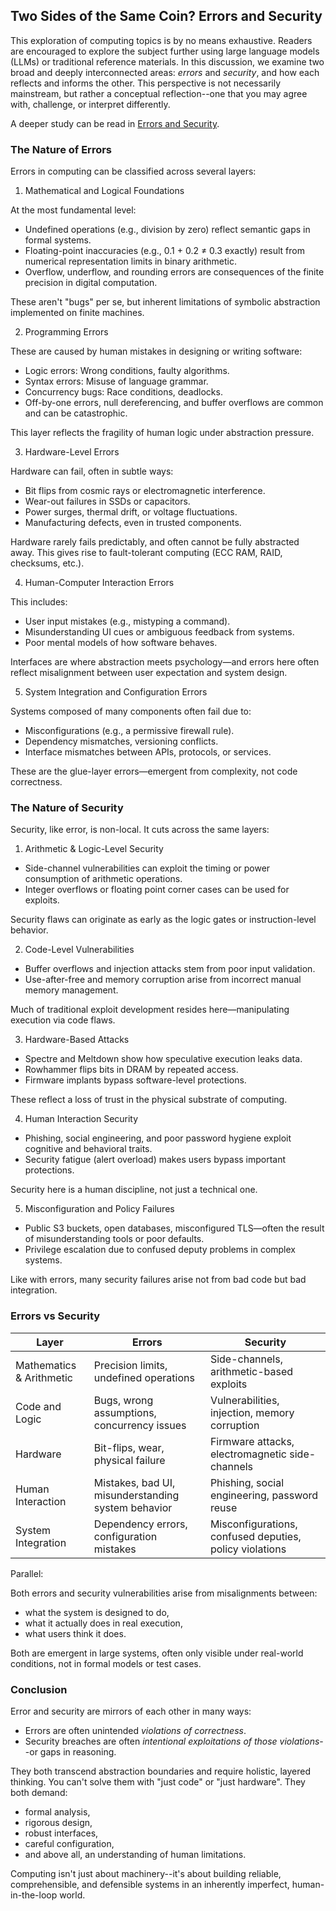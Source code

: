 
## Two Sides of the Same Coin? Errors and Security

This exploration of computing topics is by no means exhaustive. Readers are encouraged to explore
the subject further using large language models (LLMs) or traditional reference materials. In this
discussion, we examine two broad and deeply interconnected areas: *errors* and *security*, and how
each reflects and informs the other. This perspective is not necessarily mainstream, but rather a
conceptual reflection--one that you may agree with, challenge, or interpret differently.

A deeper study can be read in [Errors and Security](./Errors\_and\_Security.docx).


### The Nature of Errors

Errors in computing can be classified across several layers:

1. Mathematical and Logical Foundations

At the most fundamental level:
- Undefined operations (e.g., division by zero) reflect semantic gaps in formal systems.
- Floating-point inaccuracies (e.g., 0.1 + 0.2 ≠ 0.3 exactly) result from numerical representation limits in
  binary arithmetic.
- Overflow, underflow, and rounding errors are consequences of the finite precision in digital computation.

These aren't "bugs" per se, but inherent limitations of symbolic abstraction implemented on finite machines.

2. Programming Errors

These are caused by human mistakes in designing or writing software:
- Logic errors: Wrong conditions, faulty algorithms.
- Syntax errors: Misuse of language grammar.
- Concurrency bugs: Race conditions, deadlocks.
- Off-by-one errors, null dereferencing, and buffer overflows are common and can be catastrophic.

This layer reflects the fragility of human logic under abstraction pressure.

3. Hardware-Level Errors

Hardware can fail, often in subtle ways:
- Bit flips from cosmic rays or electromagnetic interference.
- Wear-out failures in SSDs or capacitors.
- Power surges, thermal drift, or voltage fluctuations.
- Manufacturing defects, even in trusted components.

Hardware rarely fails predictably, and often cannot be fully abstracted away. This gives rise to
fault-tolerant computing (ECC RAM, RAID, checksums, etc.).

4. Human-Computer Interaction Errors

This includes:
- User input mistakes (e.g., mistyping a command).
- Misunderstanding UI cues or ambiguous feedback from systems.
- Poor mental models of how software behaves.

Interfaces are where abstraction meets psychology—and errors here often reflect misalignment between
user expectation and system design.

5. System Integration and Configuration Errors

Systems composed of many components often fail due to:
- Misconfigurations (e.g., a permissive firewall rule).
- Dependency mismatches, versioning conflicts.
- Interface mismatches between APIs, protocols, or services.

These are the glue-layer errors—emergent from complexity, not code correctness.



### The Nature of Security

Security, like error, is non-local. It cuts across the same layers:

1. Arithmetic & Logic-Level Security
- Side-channel vulnerabilities can exploit the timing or power consumption of arithmetic operations.
- Integer overflows or floating point corner cases can be used for exploits.

Security flaws can originate as early as the logic gates or instruction-level behavior.

2. Code-Level Vulnerabilities
- Buffer overflows and injection attacks stem from poor input validation.
- Use-after-free and memory corruption arise from incorrect manual memory management.

Much of traditional exploit development resides here—manipulating execution via code flaws.

3. Hardware-Based Attacks
- Spectre and Meltdown show how speculative execution leaks data.
- Rowhammer flips bits in DRAM by repeated access.
- Firmware implants bypass software-level protections.

These reflect a loss of trust in the physical substrate of computing.

4. Human Interaction Security
- Phishing, social engineering, and poor password hygiene exploit cognitive and behavioral traits.
- Security fatigue (alert overload) makes users bypass important protections.

Security here is a human discipline, not just a technical one.

5. Misconfiguration and Policy Failures
- Public S3 buckets, open databases, misconfigured TLS—often the result of misunderstanding tools or poor defaults.
- Privilege escalation due to confused deputy problems in complex systems.

Like with errors, many security failures arise not from bad code but bad integration.


### Errors vs Security

| Layer                | Errors                                             | Security                                              |
|----------------------|----------------------------------------------------|--------------------------------------------------------|
| Mathematics & Arithmetic | Precision limits, undefined operations            | Side-channels, arithmetic-based exploits                |
| Code and Logic       | Bugs, wrong assumptions, concurrency issues        | Vulnerabilities, injection, memory corruption          |
| Hardware             | Bit-flips, wear, physical failure                  | Firmware attacks, electromagnetic side-channels        |
| Human Interaction    | Mistakes, bad UI, misunderstanding system behavior | Phishing, social engineering, password reuse           |
| System Integration   | Dependency errors, configuration mistakes          | Misconfigurations, confused deputies, policy violations |

Parallel:

Both errors and security vulnerabilities arise from misalignments between:
- what the system is designed to do,
- what it actually does in real execution,
- what users think it does.

Both are emergent in large systems, often only visible under real-world conditions, not in formal models or test cases.


### Conclusion

Error and security are mirrors of each other in many ways:
- Errors are often unintended *violations of correctness*.
- Security breaches are often *intentional exploitations of those violations*--or gaps in reasoning.

They both transcend abstraction boundaries and require holistic, layered thinking. You can't solve them
with "just code" or "just hardware". They both demand:
- formal analysis,
- rigorous design,
- robust interfaces,
- careful configuration,
- and above all, an understanding of human limitations.

Computing isn't just about machinery--it's about building reliable, comprehensible, and defensible systems in an
inherently imperfect, human-in-the-loop world.

